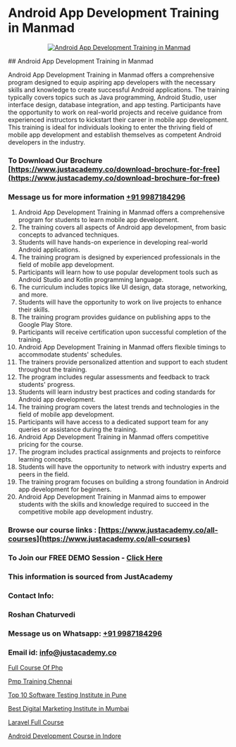 # Android App Development Training in Manmad

<p align="center">
  <a href="https://justacademy.co/course-detail/android-app-development">
    <img src="https://justacademy.co/storage2/course_image/1676635923_course_image.webp" alt="Android App Development Training in Manmad">
  </a>
</p>
## Android App Development Training in Manmad

Android App Development Training in Manmad offers a comprehensive program designed to equip aspiring app developers with the necessary skills and knowledge to create successful Android applications. The training typically covers topics such as Java programming, Android Studio, user interface design, database integration, and app testing. Participants have the opportunity to work on real-world projects and receive guidance from experienced instructors to kickstart their career in mobile app development. This training is ideal for individuals looking to enter the thriving field of mobile app development and establish themselves as competent Android developers in the industry.
### To Download Our Brochure [https://www.justacademy.co/download-brochure-for-free](https://www.justacademy.co/download-brochure-for-free)
### Message us for more information [+91 9987184296](https://api.whatsapp.com/send?phone=919987184296)
1) Android App Development Training in Manmad offers a comprehensive program for students to learn mobile app development.
2) The training covers all aspects of Android app development, from basic concepts to advanced techniques.
3) Students will have hands-on experience in developing real-world Android applications.
4) The training program is designed by experienced professionals in the field of mobile app development.
5) Participants will learn how to use popular development tools such as Android Studio and Kotlin programming language.
6) The curriculum includes topics like UI design, data storage, networking, and more.
7) Students will have the opportunity to work on live projects to enhance their skills.
8) The training program provides guidance on publishing apps to the Google Play Store.
9) Participants will receive certification upon successful completion of the training.
10) Android App Development Training in Manmad offers flexible timings to accommodate students' schedules.
11) The trainers provide personalized attention and support to each student throughout the training.
12) The program includes regular assessments and feedback to track students' progress.
13) Students will learn industry best practices and coding standards for Android app development.
14) The training program covers the latest trends and technologies in the field of mobile app development.
15) Participants will have access to a dedicated support team for any queries or assistance during the training.
16) Android App Development Training in Manmad offers competitive pricing for the course.
17) The program includes practical assignments and projects to reinforce learning concepts.
18) Students will have the opportunity to network with industry experts and peers in the field.
19) The training program focuses on building a strong foundation in Android app development for beginners.
20) Android App Development Training in Manmad aims to empower students with the skills and knowledge required to succeed in the competitive mobile app development industry.

### Browse our course links : [https://www.justacademy.co/all-courses](https://www.justacademy.co/all-courses) 
### To Join our FREE DEMO Session - [Click Here](https://www.justacademy.co/register-for-course-demo)


### This information is sourced from JustAcademy
### Contact Info:
### Roshan Chaturvedi
### Message us on Whatsapp: [+91 9987184296](https://api.whatsapp.com/send?phone=919987184296)
### Email id: [info@justacademy.co](mailto:info@justacademy.co)
                
[Full Course Of Php](https://www.linkedin.com/pulse/full-course-php-justacademy-pune-njkqc?trackingId=hFkS4vbz0nodZLzvYsMmDA%3D%3D&lipi=urn%3Ali%3Apage%3Ad_flagship3_company_admin%3BRZJmynVWQvykIoY%2BYzCMXQ%3D%3D)

[Pmp Training Chennai](https://www.linkedin.com/pulse/pmp-training-chennai-justacademy-synxc?trackingId=Yd15bFwS0rS2HiHZcvL8hw%3D%3D&lipi=urn%3Ali%3Apage%3Ad_flagship3_company_admin%3BkivWcGmHSBCkKNz13%2FsLDg%3D%3D)

[Top 10 Software Testing Institute in Pune](https://medium.com/@roneet705/top-10-software-testing-institute-in-pune-d75eb586229e)

[Best Digital Marketing Institute in Mumbai](https://medium.com/@namusn/best-digital-marketing-institute-in-mumbai-5ea4c548ca2e)

[Laravel Full Course](https://justacademyin.github.io/justacademy/laravel-full-course)

[Android Development Course in Indore](https://justacademyin.github.io/justacademy/android-development-course-in-indore)


